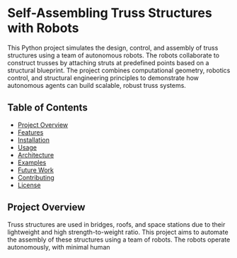 # Self-Assembling Truss Structures with Robots

This Python project simulates the design, control, and assembly of truss structures using a team of autonomous robots. The robots collaborate to construct trusses by attaching struts at predefined points based on a structural blueprint. The project combines computational geometry, robotics control, and structural engineering principles to demonstrate how autonomous agents can build scalable, robust truss systems.

## Table of Contents
- [Project Overview](#project-overview)
- [Features](#features)
- [Installation](#installation)
- [Usage](#usage)
- [Architecture](#architecture)
- [Examples](#examples)
- [Future Work](#future-work)
- [Contributing](#contributing)
- [License](#license)

## Project Overview

Truss structures are used in bridges, roofs, and space stations due to their lightweight and high strength-to-weight ratio. This project aims to automate the assembly of these structures using a team of robots. The robots operate autonomously, with minimal human

